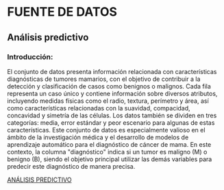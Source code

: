 # FUENTE DE DATOS
## Análisis predictivo

### Introducción:

El conjunto de datos presenta información relacionada con características diagnósticas de tumores mamarios, con el objetivo de contribuir a la detección y clasificación de casos como benignos o malignos. Cada fila representa un caso único y contiene información sobre diversos atributos, incluyendo medidas físicas como el radio, textura, perímetro y área, así como características relacionadas con la suavidad, compacidad, concavidad y simetría de las células. Los datos también se dividen en tres categorías: media, error estándar y peor escenario para algunas de estas características. Este conjunto de datos es especialmente valioso en el ámbito de la investigación médica y el desarrollo de modelos de aprendizaje automático para el diagnóstico de cáncer de mama. En este contexto, la columna "diagnóstico" indica si un tumor es maligno (M) o benigno (B), siendo el objetivo principal utilizar las demás variables para predecir este diagnóstico de manera precisa.

[ANÁLISIS PREDICTIVO]()

